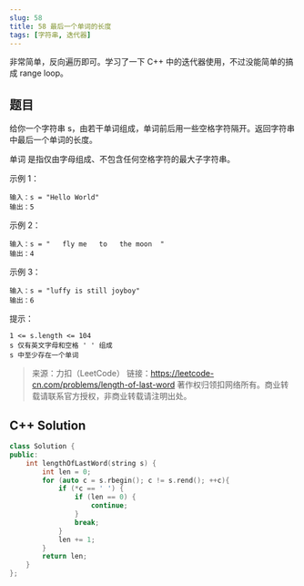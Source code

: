 ```yaml
---
slug: 58
title: 58 最后一个单词的长度
tags: [字符串, 迭代器]
---
```


非常简单，反向遍历即可。学习了一下 C++ 中的迭代器使用，不过没能简单的搞成 range loop。

<!--truncate-->

## 题目

给你一个字符串 s，由若干单词组成，单词前后用一些空格字符隔开。返回字符串中最后一个单词的长度。

单词 是指仅由字母组成、不包含任何空格字符的最大子字符串。

示例 1：

```
输入：s = "Hello World"
输出：5
```

示例 2：

```
输入：s = "   fly me   to   the moon  "
输出：4
```

示例 3：

```
输入：s = "luffy is still joyboy"
输出：6
```

提示：

```
1 <= s.length <= 104
s 仅有英文字母和空格 ' ' 组成
s 中至少存在一个单词
```

> 来源：力扣（LeetCode）
> 链接：https://leetcode-cn.com/problems/length-of-last-word
> 著作权归领扣网络所有。商业转载请联系官方授权，非商业转载请注明出处。

## C++ Solution

```cpp
class Solution {
public:
    int lengthOfLastWord(string s) {
        int len = 0;
        for (auto c = s.rbegin(); c != s.rend(); ++c){
            if (*c == ' ') {
                if (len == 0) {
                    continue;
                }
                break;
            }
            len += 1;
        }
        return len;
    }
};
```
